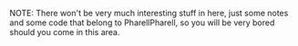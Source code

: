NOTE: There won't be very much interesting stuff in here, just some notes and some code that belong to PharellPharell, so you will be very bored should you come in this area.
